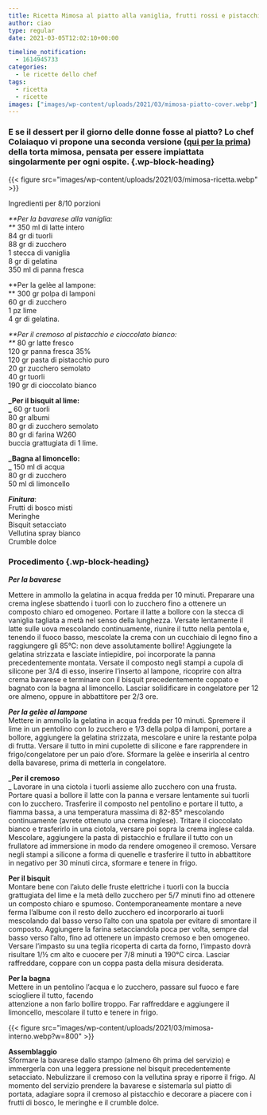 ```yaml
---
title: Ricetta Mimosa al piatto alla vaniglia, frutti rossi e pistacchio
author: ciao
type: regular
date: 2021-03-05T12:02:10+00:00

timeline_notification:
  - 1614945733
categories:
  - le ricette dello chef
tags:
  - ricetta
  - ricette
images: ["images/wp-content/uploads/2021/03/mimosa-piatto-cover.webp"]
---
```

### E se il dessert per il giorno delle donne fosse al piatto? Lo chef Colaiaquo vi propone una seconda versione (<a rel="noreferrer noopener" href="https://aleepepe.com/2021/02/23/ricetta-torta-mimosa-cioccolato-bianco/" target="_blank">qui per la prima</a>) della torta mimosa, pensata per essere impiattata singolarmente per ogni ospite. {.wp-block-heading}


{{< figure src="images/wp-content/uploads/2021/03/mimosa-ricetta.webp" >}}


Ingredienti per 8/10 porzioni

_**Per la bavarese alla vaniglia:  
**_ 350 ml di latte intero  
84 gr di tuorli  
88 gr di zucchero  
1 stecca di vaniglia  
8 gr di gelatina  
350 ml di panna fresca

**Per la gelèe al lampone:  
** 300 gr polpa di lamponi  
60 gr di zucchero  
1 pz lime  
4 gr di gelatina.

_**Per il cremoso al pistacchio e cioccolato bianco:  
**_ 80 gr latte fresco  
120 gr panna fresca 35%  
120 gr pasta di pistacchio puro  
20 gr zucchero semolato  
40 gr tuorli  
190 gr di cioccolato bianco

**_Per il bisquit al lime:  
_** 60 gr tuorli  
80 gr albumi  
80 gr di zucchero semolato  
80 gr di farina W260  
buccia grattugiata di 1 lime.

**_Bagna al limoncello:  
_** 150 ml di acqua  
80 gr di zucchero  
50 ml di limoncello

**_Finitura_**:  
Frutti di bosco misti  
Meringhe  
Bisquit setacciato  
Vellutina spray bianco  
Crumble dolce

### **Procedimento** {.wp-block-heading}

**_Per la bavarese_**  
  
Mettere in ammollo la gelatina in acqua fredda per 10 minuti. Preparare una crema inglese sbattendo i tuorli con lo zucchero fino a ottenere un composto chiaro ed omogeneo. Portare il latte a bollore con la stecca di vaniglia tagliata a metà nel senso della lunghezza. Versate lentamente il latte sulle uova mescolando continuamente, riunire il tutto nella pentola e, tenendo il fuoco basso, mescolate la crema con un cucchiaio di legno fino a raggiungere gli 85°C: non deve assolutamente bollire! Aggiungete la gelatina strizzata e lasciate intiepidire, poi incorporate la panna precedentemente montata. Versate il composto negli stampi a cupola di silicone per 3/4 di esso, inserire l’inserto al lampone, ricoprire con altra crema bavarese e terminare con il bisquit precedentemente coppato e bagnato con la bagna al limoncello. Lasciar solidificare in congelatore per 12 ore almeno, oppure in abbattitore per 2/3 ore.

**_Per la gelèe al lampone_**  
Mettere in ammollo la gelatina in acqua fredda per 10 minuti. Spremere il lime in un pentolino con lo zucchero e 1/3 della polpa di lamponi, portare a bollore, aggiungere la gelatina strizzata, mescolare e unire la restante polpa di frutta. Versare il tutto in mini cupolette di silicone e fare rapprendere in frigo/congelatore per un paio d&#8217;ore. Sformare la gelèe e inserirla al centro della bavarese, prima di metterla in congelatore.

_**Per il cremoso**  
_ Lavorare in una ciotola i tuorli assieme allo zucchero con una frusta. Portare quasi a bollore il latte con la panna e versare lentamente sui tuorli con lo zucchero. Trasferire il composto nel pentolino e portare il tutto, a fiamma bassa, a una temperatura massima di 82-85° mescolando continuamente (avrete ottenuto una crema inglese). Tritare il cioccolato bianco e trasferirlo in una ciotola, versare poi sopra la crema inglese calda. Mescolare, aggiungere la pasta di pistacchio e frullare il tutto con un frullatore ad immersione in modo da rendere omogeneo il cremoso. Versare negli stampi a silicone a forma di quenelle e trasferire il tutto in abbattitore in negativo per 30 minuti circa, sformare e tenere in frigo.

**Per il bisquit**  
Montare bene con l’aiuto delle fruste elettriche i tuorli con la buccia grattugiata del lime e la metà dello zucchero per 5/7 minuti fino ad ottenere un composto chiaro e spumoso. Contemporaneamente montare a neve ferma l&#8217;albume con il resto dello zucchero ed incorporarlo ai tuorli mescolando dal basso verso l’alto con una spatola per evitare di smontare il composto. Aggiungere la farina setacciandola poca per volta, sempre dal basso verso l&#8217;alto, fino ad ottenere un impasto cremoso e ben omogeneo. Versare l&#8217;impasto su una teglia ricoperta di carta da forno, l&#8217;impasto dovrà risultare 1/½ cm alto e cuocere per 7/8 minuti a 190°C circa. Lasciar raffreddare, coppare con un coppa pasta della misura desiderata.

**Per la bagna**  
Mettere in un pentolino l’acqua e lo zucchero, passare sul fuoco e fare sciogliere il tutto, facendo  
attenzione a non farlo bollire troppo. Far raffreddare e aggiungere il limoncello, mescolare il tutto e tenere in frigo.


{{< figure src="images/wp-content/uploads/2021/03/mimosa-interno.webp?w=800" >}}


**Assemblaggio**  
Sformare la bavarese dallo stampo (almeno 6h prima del servizio) e immergerla con una leggera pressione nel bisquit precedentemente setacciato. Nebulizzare il cremoso con la vellutina spray e riporre il frigo. Al momento del servizio prendere la bavarese e sistemarla sul piatto di portata, adagiare sopra il cremoso al pistacchio e decorare a piacere con i frutti di bosco, le meringhe e il crumble dolce.
